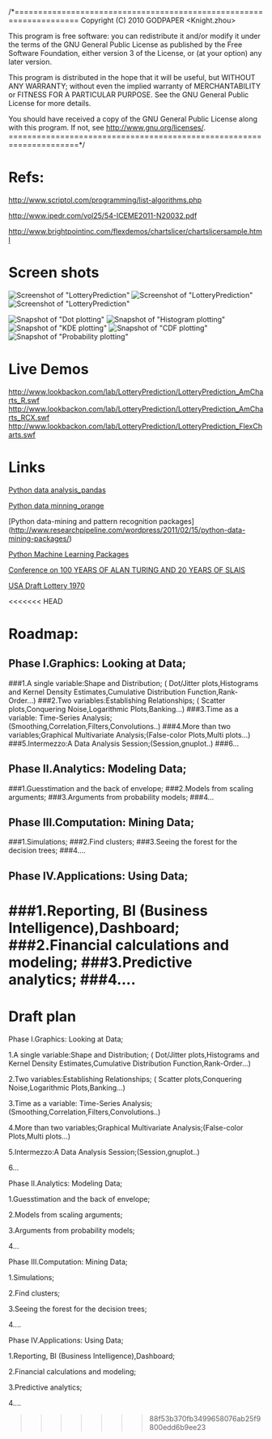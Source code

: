 /*====================================================================
Copyright (C) 2010 GODPAPER <Knight.zhou>
 
This program is free software: you can redistribute it and/or modify
it under the terms of the GNU General Public License as published by
the Free Software Foundation, either version 3 of the License, or
(at your option) any later version.
 
This program is distributed in the hope that it will be useful,
but WITHOUT ANY WARRANTY; without even the implied warranty of
MERCHANTABILITY or FITNESS FOR A PARTICULAR PURPOSE.  See the
GNU General Public License for more details.
 
You should have received a copy of the GNU General Public License
along with this program.  If not, see <http://www.gnu.org/licenses/>.
=====================================================================*/
# Refs:

http://www.scriptol.com/programming/list-algorithms.php

http://www.ipedr.com/vol25/54-ICEME2011-N20032.pdf

http://www.brightpointinc.com/flexdemos/chartslicer/chartslicersample.html

# Screen shots

![Screenshot of "LotteryPrediction"](https://raw.github.com/yangboz/LotteryPrediction/master/src/assets/screenshots/lp.jpg)
![Screenshot of "LotteryPrediction"](https://raw.github.com/yangboz/LotteryPrediction/master/src/assets/screenshots/lp_time_slice.jpg)
![Screenshot of "LotteryPrediction"](https://raw.github.com/yangboz/LotteryPrediction/master/src/assets/screenshots/lp_time_slice_compare.jpg)

![Snapshot of "Dot plotting"](https://raw.github.com/yangboz/LotteryPrediction/master/src/python/snapshots/blue_balls_dot_plot.png)
![Snapshot of "Histogram plotting"](https://raw.github.com/yangboz/LotteryPrediction/master/src/python/snapshots/blue_balls_histogram_plot.png)
![Snapshot of "KDE plotting"](https://raw.github.com/yangboz/LotteryPrediction/master/src/python/snapshots/blue_balls_gussian_kde_plot.png)
![Snapshot of "CDF plotting"](https://raw.github.com/yangboz/LotteryPrediction/master/src/python/snapshots/blue_balls_cdf_plot.png)
![Snapshot of "Probability plotting"](https://raw.github.com/yangboz/LotteryPrediction/master/src/python/snapshots/blue_balls_probability_plot.png)

# Live Demos

http://www.lookbackon.com/lab/LotteryPrediction/LotteryPrediction_AmCharts_R.swf 
http://www.lookbackon.com/lab/LotteryPrediction/LotteryPrediction_AmCharts_RCX.swf
http://www.lookbackon.com/lab/LotteryPrediction/LotteryPrediction_FlexCharts.swf

# Links

[Python data analysis_pandas](http://pandas.pydata.org/)

[Python data minning_orange](http://orange.biolab.si/)

[Python data-mining and pattern recognition packages] (http://www.researchpipeline.com/wordpress/2011/02/15/python-data-mining-packages/)

[Python Machine Learning Packages](http://web.media.mit.edu/~stefie10/technical/pythonml.html)

[Conference on 100 YEARS OF ALAN TURING AND 20 YEARS OF SLAIS](http://ailab.ijs.si/dunja/TuringSLAIS-2012/)

[USA Draft Lottery 1970](http://lib.stat.cmu.edu/DASL/Stories/DraftLottery.html )

<<<<<<< HEAD

# Roadmap:

## Phase I.Graphics: Looking at Data; 

###1.A single variable:Shape and Distribution; ( Dot/Jitter plots,Histograms and Kernel Density Estimates,Cumulative Distribution Function,Rank-Order...)
###2.Two variables:Establishing Relationships; ( Scatter plots,Conquering Noise,Logarithmic Plots,Banking...)
###3.Time as a variable: Time-Series Analysis; (Smoothing,Correlation,Filters,Convolutions..)
###4.More than two variables;Graphical Multivariate Analysis;(False-color Plots,Multi plots...)
###5.Intermezzo:A Data Analysis Session;(Session,gnuplot..)
###6...

## Phase II.Analytics: Modeling Data;

###1.Guesstimation and the back of envelope;
###2.Models from scaling arguments;
###3.Arguments from probability models;
###4...

## Phase III.Computation: Mining Data;

###1.Simulations;
###2.Find clusters;
###3.Seeing the forest for the decision trees;
###4....

## Phase IV.Applications: Using Data;

###1.Reporting, BI (Business Intelligence),Dashboard;
###2.Financial calculations and modeling;
###3.Predictive analytics;
###4....
=======
# Draft plan

Phase I.Graphics: Looking at Data; 

1.A single variable:Shape and Distribution; ( Dot/Jitter plots,Histograms and Kernel Density Estimates,Cumulative Distribution Function,Rank-Order...)

2.Two variables:Establishing Relationships; ( Scatter plots,Conquering Noise,Logarithmic Plots,Banking...)

3.Time as a variable: Time-Series Analysis; (Smoothing,Correlation,Filters,Convolutions..)

4.More than two variables;Graphical Multivariate Analysis;(False-color Plots,Multi plots...)

5.Intermezzo:A Data Analysis Session;(Session,gnuplot..)

6...

Phase II.Analytics: Modeling Data;

1.Guesstimation and the back of envelope;

2.Models from scaling arguments;

3.Arguments from probability models;

4...

Phase III.Computation: Mining Data;

1.Simulations;

2.Find clusters;

3.Seeing the forest for the decision trees;

4....

Phase IV.Applications: Using Data;

1.Reporting, BI (Business Intelligence),Dashboard;

2.Financial calculations and modeling;

3.Predictive analytics;

4....
>>>>>>> 88f53b370fb3499658076ab25f9800edd6b9ee23
